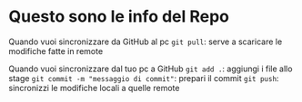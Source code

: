 # Questo sono le info del Repo

Quando vuoi sincronizzare da GitHub al pc
`git pull`: serve a scaricare le modifiche fatte in remote

Quando vuoi sincronizzare dal tuo pc a GitHub
`git add .`: aggiungi i file allo stage
`git commit -m "messaggio di commit"`: prepari il commit
`git push`: sincronizzi le modifiche locali a quelle remote